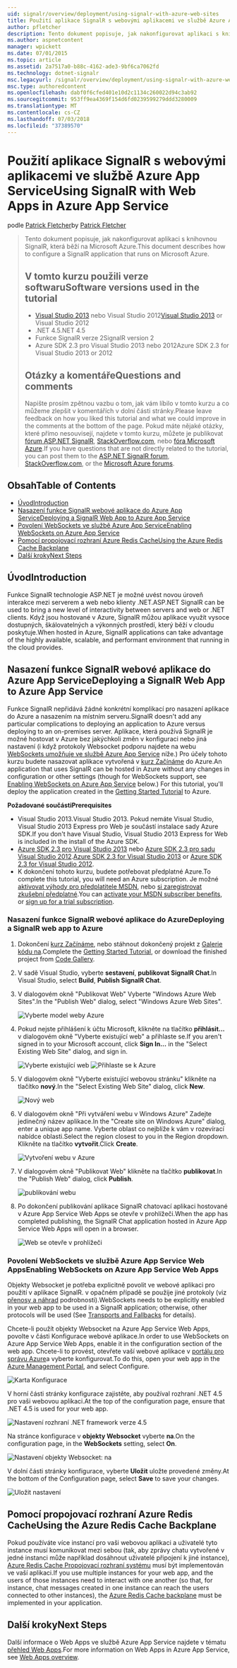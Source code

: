 ```yaml
---
uid: signalr/overview/deployment/using-signalr-with-azure-web-sites
title: Použití aplikace SignalR s webovými aplikacemi ve službě Azure App Service | Dokumentace Microsoftu
author: pfletcher
description: Tento dokument popisuje, jak nakonfigurovat aplikaci s knihovnou SignalR, která běží na Microsoft Azure. V tomto kurzu použili verze softwaru, Visual Studio 2013 nebo Vis....
ms.author: aspnetcontent
manager: wpickett
ms.date: 07/01/2015
ms.topic: article
ms.assetid: 2a7517a0-b88c-4162-ade3-9bf6ca7062fd
ms.technology: dotnet-signalr
msc.legacyurl: /signalr/overview/deployment/using-signalr-with-azure-web-sites
msc.type: authoredcontent
ms.openlocfilehash: dabf0f6cfed401e10d2c1134c260022d94c3ab92
ms.sourcegitcommit: 953ff9ea4369f154d6fd0239599279ddd3280009
ms.translationtype: MT
ms.contentlocale: cs-CZ
ms.lasthandoff: 07/03/2018
ms.locfileid: "37389570"
---
```

<a name="using-signalr-with-web-apps-in-azure-app-service"></a><span data-ttu-id="8d218-104">Použití aplikace SignalR s webovými aplikacemi ve službě Azure App Service</span><span class="sxs-lookup"><span data-stu-id="8d218-104">Using SignalR with Web Apps in Azure App Service</span></span>
====================
<span data-ttu-id="8d218-105">podle [Patrick Fletcher](https://github.com/pfletcher)</span><span class="sxs-lookup"><span data-stu-id="8d218-105">by [Patrick Fletcher](https://github.com/pfletcher)</span></span>

> <span data-ttu-id="8d218-106">Tento dokument popisuje, jak nakonfigurovat aplikaci s knihovnou SignalR, která běží na Microsoft Azure.</span><span class="sxs-lookup"><span data-stu-id="8d218-106">This document describes how to configure a SignalR application that runs on Microsoft Azure.</span></span>
> 
> ## <a name="software-versions-used-in-the-tutorial"></a><span data-ttu-id="8d218-107">V tomto kurzu použili verze softwaru</span><span class="sxs-lookup"><span data-stu-id="8d218-107">Software versions used in the tutorial</span></span>
> 
> 
> - <span data-ttu-id="8d218-108">[Visual Studio 2013](https://www.microsoft.com/visualstudio/eng/2013-downloads) nebo Visual Studio 2012</span><span class="sxs-lookup"><span data-stu-id="8d218-108">[Visual Studio 2013](https://www.microsoft.com/visualstudio/eng/2013-downloads) or Visual Studio 2012</span></span>
> - <span data-ttu-id="8d218-109">.NET 4.5</span><span class="sxs-lookup"><span data-stu-id="8d218-109">.NET 4.5</span></span>
> - <span data-ttu-id="8d218-110">Funkce SignalR verze 2</span><span class="sxs-lookup"><span data-stu-id="8d218-110">SignalR version 2</span></span>
> - <span data-ttu-id="8d218-111">Azure SDK 2.3 pro Visual Studio 2013 nebo 2012</span><span class="sxs-lookup"><span data-stu-id="8d218-111">Azure SDK 2.3 for Visual Studio 2013 or 2012</span></span>
>   
> 
> 
> ## <a name="questions-and-comments"></a><span data-ttu-id="8d218-112">Otázky a komentáře</span><span class="sxs-lookup"><span data-stu-id="8d218-112">Questions and comments</span></span>
> 
> <span data-ttu-id="8d218-113">Napište prosím zpětnou vazbu o tom, jak vám líbilo v tomto kurzu a co můžeme zlepšit v komentářích v dolní části stránky.</span><span class="sxs-lookup"><span data-stu-id="8d218-113">Please leave feedback on how you liked this tutorial and what we could improve in the comments at the bottom of the page.</span></span> <span data-ttu-id="8d218-114">Pokud máte nějaké otázky, které přímo nesouvisejí, najdete v tomto kurzu, můžete je publikovat [fórum ASP.NET SignalR](https://forums.asp.net/1254.aspx/1?ASP+NET+SignalR), [StackOverflow.com](http://stackoverflow.com/), nebo [fóra Microsoft Azure](https://social.msdn.microsoft.com/Forums/windowsazure/home?category=windowsazureplatform).</span><span class="sxs-lookup"><span data-stu-id="8d218-114">If you have questions that are not directly related to the tutorial, you can post them to the [ASP.NET SignalR forum](https://forums.asp.net/1254.aspx/1?ASP+NET+SignalR), [StackOverflow.com](http://stackoverflow.com/), or the [Microsoft Azure forums](https://social.msdn.microsoft.com/Forums/windowsazure/home?category=windowsazureplatform).</span></span>


## <a name="table-of-contents"></a><span data-ttu-id="8d218-115">Obsah</span><span class="sxs-lookup"><span data-stu-id="8d218-115">Table of Contents</span></span>

- [<span data-ttu-id="8d218-116">Úvod</span><span class="sxs-lookup"><span data-stu-id="8d218-116">Introduction</span></span>](#introduction)
- [<span data-ttu-id="8d218-117">Nasazení funkce SignalR webové aplikace do Azure App Service</span><span class="sxs-lookup"><span data-stu-id="8d218-117">Deploying a SignalR Web App to Azure App Service</span></span>](#deploying)
- [<span data-ttu-id="8d218-118">Povolení WebSockets ve službě Azure App Service</span><span class="sxs-lookup"><span data-stu-id="8d218-118">Enabling WebSockets on Azure App Service</span></span>](#websocket)
- [<span data-ttu-id="8d218-119">Pomocí propojovací rozhraní Azure Redis Cache</span><span class="sxs-lookup"><span data-stu-id="8d218-119">Using the Azure Redis Cache Backplane</span></span>](#backplane)
- [<span data-ttu-id="8d218-120">Další kroky</span><span class="sxs-lookup"><span data-stu-id="8d218-120">Next Steps</span></span>](#nextsteps)

<a id="introduction"></a>
## <a name="introduction"></a><span data-ttu-id="8d218-121">Úvod</span><span class="sxs-lookup"><span data-stu-id="8d218-121">Introduction</span></span>

<span data-ttu-id="8d218-122">Funkce SignalR technologie ASP.NET je možné uvést novou úroveň interakce mezi serverem a web nebo klienty .NET.</span><span class="sxs-lookup"><span data-stu-id="8d218-122">ASP.NET SignalR can be used to bring a new level of interactivity between servers and web or .NET clients.</span></span> <span data-ttu-id="8d218-123">Když jsou hostované v Azure, SignalR můžou aplikace využít vysoce dostupných, škálovatelných a výkonných prostředí, který běží v cloudu poskytuje.</span><span class="sxs-lookup"><span data-stu-id="8d218-123">When hosted in Azure, SignalR applications can take advantage of the highly available, scalable, and performant environment that running in the cloud provides.</span></span>

<a id="deploying"></a>
## <a name="deploying-a-signalr-web-app-to-azure-app-service"></a><span data-ttu-id="8d218-124">Nasazení funkce SignalR webové aplikace do Azure App Service</span><span class="sxs-lookup"><span data-stu-id="8d218-124">Deploying a SignalR Web App to Azure App Service</span></span>

<span data-ttu-id="8d218-125">Funkce SignalR nepřidává žádné konkrétní komplikací pro nasazení aplikace do Azure a nasazením na místním serveru.</span><span class="sxs-lookup"><span data-stu-id="8d218-125">SignalR doesn't add any particular complications to deploying an application to Azure versus deploying to an on-premises server.</span></span> <span data-ttu-id="8d218-126">Aplikace, která používá SignalR je možné hostovat v Azure bez jakýchkoli změn v konfiguraci nebo jiná nastavení (i když protokoly Websocket podporu najdete na webu [WebSockets umožňuje ve službě Azure App Service](#websocket) níže.) Pro účely tohoto kurzu budete nasazovat aplikace vytvořená v [kurz Začínáme](../getting-started/tutorial-getting-started-with-signalr.md) do Azure.</span><span class="sxs-lookup"><span data-stu-id="8d218-126">An application that uses SignalR can be hosted in Azure without any changes in configuration or other settings (though for WebSockets support, see [Enabling WebSockets on Azure App Service](#websocket) below.) For this tutorial, you'll deploy the application created in the [Getting Started Tutorial](../getting-started/tutorial-getting-started-with-signalr.md) to Azure.</span></span>

<span data-ttu-id="8d218-127">**Požadované součásti**</span><span class="sxs-lookup"><span data-stu-id="8d218-127">**Prerequisites**</span></span>

- <span data-ttu-id="8d218-128">Visual Studio 2013.</span><span class="sxs-lookup"><span data-stu-id="8d218-128">Visual Studio 2013.</span></span> <span data-ttu-id="8d218-129">Pokud nemáte Visual Studio, Visual Studio 2013 Express pro Web je součástí instalace sady Azure SDK.</span><span class="sxs-lookup"><span data-stu-id="8d218-129">If you don't have Visual Studio, Visual Studio 2013 Express for Web is included in the install of the Azure SDK.</span></span>
- <span data-ttu-id="8d218-130">[Azure SDK 2.3 pro Visual Studio 2013](https://go.microsoft.com/fwlink/?linkid=324322&clcid=0x409) nebo [Azure SDK 2.3 pro sadu Visual Studio 2012](https://go.microsoft.com/fwlink/p/?linkid=323511).</span><span class="sxs-lookup"><span data-stu-id="8d218-130">[Azure SDK 2.3 for Visual Studio 2013](https://go.microsoft.com/fwlink/?linkid=324322&clcid=0x409) or [Azure SDK 2.3 for Visual Studio 2012](https://go.microsoft.com/fwlink/p/?linkid=323511).</span></span>
- <span data-ttu-id="8d218-131">K dokončení tohoto kurzu, budete potřebovat předplatné Azure.</span><span class="sxs-lookup"><span data-stu-id="8d218-131">To complete this tutorial, you will need an Azure subscription.</span></span> <span data-ttu-id="8d218-132">Je možné [aktivovat výhody pro předplatitele MSDN](https://azure.microsoft.com/pricing/member-offers/msdn-benefits-details/), nebo [si zaregistrovat zkušební předplatné](https://azure.microsoft.com/pricing/free-trial/).</span><span class="sxs-lookup"><span data-stu-id="8d218-132">You can [activate your MSDN subscriber benefits](https://azure.microsoft.com/pricing/member-offers/msdn-benefits-details/), or [sign up for a trial subscription](https://azure.microsoft.com/pricing/free-trial/).</span></span>

### <a name="deploying-a-signalr-web-app-to-azure"></a><span data-ttu-id="8d218-133">Nasazení funkce SignalR webové aplikace do Azure</span><span class="sxs-lookup"><span data-stu-id="8d218-133">Deploying a SignalR web app to Azure</span></span>

1. <span data-ttu-id="8d218-134">Dokončení [kurz Začínáme](../getting-started/tutorial-getting-started-with-signalr.md), nebo stáhnout dokončený projekt z [Galerie kódu na](https://code.msdn.microsoft.com/SignalR-Getting-Started-b9d18aa9).</span><span class="sxs-lookup"><span data-stu-id="8d218-134">Complete the [Getting Started Tutorial](../getting-started/tutorial-getting-started-with-signalr.md), or download the finished project from [Code Gallery](https://code.msdn.microsoft.com/SignalR-Getting-Started-b9d18aa9).</span></span>
2. <span data-ttu-id="8d218-135">V sadě Visual Studio, vyberte **sestavení**, **publikovat SignalR Chat**.</span><span class="sxs-lookup"><span data-stu-id="8d218-135">In Visual Studio, select **Build**, **Publish SignalR Chat**.</span></span>
3. <span data-ttu-id="8d218-136">V dialogovém okně "Publikovat Web" Vyberte "Windows Azure Web Sites".</span><span class="sxs-lookup"><span data-stu-id="8d218-136">In the "Publish Web" dialog, select "Windows Azure Web Sites".</span></span>

    ![Vyberte model weby Azure](using-signalr-with-azure-web-sites/_static/image1.png)
4. <span data-ttu-id="8d218-138">Pokud nejste přihlášení k účtu Microsoft, klikněte na tlačítko **přihlásit...**  v dialogovém okně "Vyberte existující web" a přihlaste se.</span><span class="sxs-lookup"><span data-stu-id="8d218-138">If you aren't signed in to your Microsoft account, click **Sign In...** in the "Select Existing Web Site" dialog, and sign in.</span></span>

    ![Vyberte existující web](using-signalr-with-azure-web-sites/_static/image2.png)    ![Přihlaste se k Azure](using-signalr-with-azure-web-sites/_static/image3.png)
5. <span data-ttu-id="8d218-141">V dialogovém okně "Vyberte existující webovou stránku" klikněte na tlačítko **nový**.</span><span class="sxs-lookup"><span data-stu-id="8d218-141">In the "Select Existing Web Site" dialog, click **New**.</span></span>

    ![Nový web](using-signalr-with-azure-web-sites/_static/image4.png)
6. <span data-ttu-id="8d218-143">V dialogovém okně "Při vytváření webu v Windows Azure" Zadejte jedinečný název aplikace.</span><span class="sxs-lookup"><span data-stu-id="8d218-143">In the "Create site on Windows Azure" dialog, enter a unique app name.</span></span> <span data-ttu-id="8d218-144">Vyberte oblast co nejblíže k vám v rozevírací nabídce oblasti.</span><span class="sxs-lookup"><span data-stu-id="8d218-144">Select the region closest to you in the Region dropdown.</span></span> <span data-ttu-id="8d218-145">Klikněte na tlačítko **vytvořit**.</span><span class="sxs-lookup"><span data-stu-id="8d218-145">Click **Create**.</span></span>

    ![Vytvoření webu v Azure](using-signalr-with-azure-web-sites/_static/image5.png)
7. <span data-ttu-id="8d218-147">V dialogovém okně "Publikovat Web" klikněte na tlačítko **publikovat**.</span><span class="sxs-lookup"><span data-stu-id="8d218-147">In the "Publish Web" dialog, click **Publish**.</span></span>

    ![publikování webu](using-signalr-with-azure-web-sites/_static/image6.png)
8. <span data-ttu-id="8d218-149">Po dokončení publikování aplikace SignalR chatovací aplikaci hostované v Azure App Service Web Apps se otevře v prohlížeči.</span><span class="sxs-lookup"><span data-stu-id="8d218-149">When the app has completed publishing, the SignalR Chat application hosted in Azure App Service Web Apps will open in a browser.</span></span>

    ![Web se otevře v prohlížeči](using-signalr-with-azure-web-sites/_static/image7.png)

<a id="websocket"></a>
### <a name="enabling-websockets-on-azure-app-service-web-apps"></a><span data-ttu-id="8d218-151">Povolení WebSockets ve službě Azure App Service Web Apps</span><span class="sxs-lookup"><span data-stu-id="8d218-151">Enabling WebSockets on Azure App Service Web Apps</span></span>

<span data-ttu-id="8d218-152">Objekty Websocket je potřeba explicitně povolit ve webové aplikaci pro použití v aplikace SignalR. v opačném případě se použije jiné protokoly (viz [přenosy a náhrad](../getting-started/introduction-to-signalr.md#transports) podrobnosti).</span><span class="sxs-lookup"><span data-stu-id="8d218-152">WebSockets needs to be explicitly enabled in your web app to be used in a SignalR application; otherwise, other protocols will be used (See [Transports and Fallbacks](../getting-started/introduction-to-signalr.md#transports) for details).</span></span>

<span data-ttu-id="8d218-153">Chcete-li použít objekty Websocket na Azure App Service Web Apps, povolte v části Konfigurace webové aplikace.</span><span class="sxs-lookup"><span data-stu-id="8d218-153">In order to use WebSockets on Azure App Service Web Apps, enable it in the configuration section of the web app.</span></span> <span data-ttu-id="8d218-154">Chcete-li to provést, otevřete vaší webové aplikace v [portálu pro správu Azure](https://manage.windowsazure.com/)a vyberte konfigurovat.</span><span class="sxs-lookup"><span data-stu-id="8d218-154">To do this, open your web app in the [Azure Management Portal](https://manage.windowsazure.com/), and select Configure.</span></span>

![Karta Konfigurace](using-signalr-with-azure-web-sites/_static/image8.png)

<span data-ttu-id="8d218-156">V horní části stránky konfigurace zajistěte, aby používal rozhraní .NET 4.5 pro vaši webovou aplikaci.</span><span class="sxs-lookup"><span data-stu-id="8d218-156">At the top of the configuration page, ensure that .NET 4.5 is used for your web app.</span></span>

![Nastavení rozhraní .NET framework verze 4.5](using-signalr-with-azure-web-sites/_static/image9.png)

<span data-ttu-id="8d218-158">Na stránce konfigurace v **objekty Websocket** vyberte **na**.</span><span class="sxs-lookup"><span data-stu-id="8d218-158">On the configuration page, in the **WebSockets** setting, select **On**.</span></span>

![Nastavení objekty Websocket: na](using-signalr-with-azure-web-sites/_static/image10.png)

<span data-ttu-id="8d218-160">V dolní části stránky konfigurace, vyberte **Uložit** uložte provedené změny.</span><span class="sxs-lookup"><span data-stu-id="8d218-160">At the bottom of the Configuration page, select **Save** to save your changes.</span></span>

![Uložit nastavení](using-signalr-with-azure-web-sites/_static/image11.png)

<a id="backplane"></a>
## <a name="using-the-azure-redis-cache-backplane"></a><span data-ttu-id="8d218-162">Pomocí propojovací rozhraní Azure Redis Cache</span><span class="sxs-lookup"><span data-stu-id="8d218-162">Using the Azure Redis Cache Backplane</span></span>

<span data-ttu-id="8d218-163">Pokud používáte více instancí pro vaši webovou aplikaci a uživatelé tyto instance musí komunikovat mezi sebou (tak, aby zprávy chatu vytvořené v jedné instanci může například dosáhnout uživatelé připojení k jiné instance), [Azure Redis Cache Propojovací rozhraní systému](../performance/scaleout-with-redis.md) musí být implementován ve vaší aplikaci.</span><span class="sxs-lookup"><span data-stu-id="8d218-163">If you use multiple instances for your web app, and the users of those instances need to interact with one another (so that, for instance, chat messages created in one instance can reach the users connected to other instances), the [Azure Redis Cache backplane](../performance/scaleout-with-redis.md) must be implemented in your application.</span></span>

<a id="nextsteps"></a>
## <a name="next-steps"></a><span data-ttu-id="8d218-164">Další kroky</span><span class="sxs-lookup"><span data-stu-id="8d218-164">Next Steps</span></span>

<span data-ttu-id="8d218-165">Další informace o Web Apps ve službě Azure App Service najdete v tématu [přehled Web Apps](https://azure.microsoft.com/documentation/articles/app-service-web-overview/).</span><span class="sxs-lookup"><span data-stu-id="8d218-165">For more information on Web Apps in Azure App Service, see [Web Apps overview](https://azure.microsoft.com/documentation/articles/app-service-web-overview/).</span></span>
